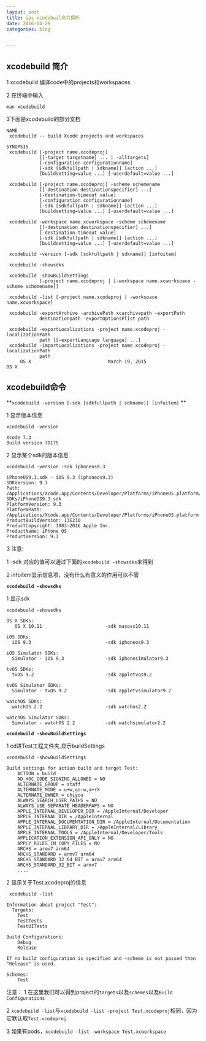 ```yaml
---
layout: post
title: ios xcodebuil命令探析
date: 2016-04-29
categories: blog


---
```



## xcodebuild 简介

 1 xcodebuild 编译code中的projects和workspaces
 
 2 在终端中输入
 
 `man xcodebuild`
 
 3下面是xcodebuild的部分文档
  
    NAME
     xcodebuild -- build Xcode projects and workspaces

    SYNOPSIS
     xcodebuild [-project name.xcodeproj]
                [[-target targetname] ... | -alltargets]
                [-configuration configurationname]
                [-sdk [sdkfullpath | sdkname]] [action ...]
                [buildsetting=value ...] [-userdefault=value ...]

     xcodebuild [-project name.xcodeproj] -scheme schemename
                [[-destination destinationspecifier] ...]
                [-destination-timeout value]
                [-configuration configurationname]
                [-sdk [sdkfullpath | sdkname]] [action ...]
                [buildsetting=value ...] [-userdefault=value ...]

     xcodebuild -workspace name.xcworkspace -scheme schemename
                [[-destination destinationspecifier] ...]
                [-destination-timeout value]
                [-sdk [sdkfullpath | sdkname]] [action ...]
                [buildsetting=value ...] [-userdefault=value ...]

     xcodebuild -version [-sdk [sdkfullpath | sdkname]] [infoitem]

     xcodebuild -showsdks

     xcodebuild -showBuildSettings
                [-project name.xcodeproj | [-workspace name.xcworkspace -scheme schemename]]

     xcodebuild -list [-project name.xcodeproj | -workspace name.xcworkspace]

     xcodebuild -exportArchive -archivePath xcarchivepath -exportPath
                destinationpath -exportOptionsPlist path

     xcodebuild -exportLocalizations -project name.xcodeproj -localizationPath
                path [[-exportLanguage language] ...]
     xcodebuild -importLocalizations -project name.xcodeproj -localizationPath
                path
         OS X                            March 19, 2015                            OS X
         
         

## xcodebuild命令

**`xcodebuild -version [-sdk [sdkfullpath | sdkname]] [infoitem]`
**

1 显示版本信息

`xcodebuild -version`


    Xcode 7.3
    Build version 7D175

2 显示某个sdk的版本信息

`xcodebuild -version -sdk iphoneos9.3`


    iPhoneOS9.3.sdk - iOS 9.3 (iphoneos9.3)
    SDKVersion: 9.3
    Path: /Applications/Xcode.app/Contents/Developer/Platforms/iPhoneOS.platform/Developer/    SDKs/iPhoneOS9.3.sdk
    PlatformVersion: 9.3
    PlatformPath: /Applications/Xcode.app/Contents/Developer/Platforms/iPhoneOS.platform
    ProductBuildVersion: 13E230
    ProductCopyright: 1983-2016 Apple Inc.
    ProductName: iPhone OS
    ProductVersion: 9.3

3 注意:
    
   1 -sdk 对应的值可以通过下面的`xcodebuild -showsdks`来得到
   
   2 infoitem显示信息项，没有什么有意义的作用可以不管
    

 **`xcodebuild -showsdks`**	

1 显示sdk

`xcodebuild -showsdks`



    OS X SDKs:
	   OS X 10.11                    	-sdk macosx10.11

    iOS SDKs:
	  iOS 9.3                       	-sdk iphoneos9.3

    iOS Simulator SDKs:
	  Simulator - iOS 9.3           	-sdk iphonesimulator9.3

    tvOS SDKs:
	  tvOS 9.2                      	-sdk appletvos9.2

    tvOS Simulator SDKs:
	  Simulator - tvOS 9.2          	-sdk appletvsimulator9.2

    watchOS SDKs:
	  watchOS 2.2                   	-sdk watchos2.2

    watchOS Simulator SDKs:
	  Simulator - watchOS 2.2       	-sdk watchsimulator2.2



  **`xcodebuild -showBuildSettings`**
   
  1 cd进Test工程文件夹,显示buildSettings
  
   `xcodebuild -showBuildSettings`
   

    Build settings for action build and target Test:
        ACTION = build
        AD_HOC_CODE_SIGNING_ALLOWED = NO
        ALTERNATE_GROUP = staff
        ALTERNATE_MODE = u+w,go-w,a+rX
        ALTERNATE_OWNER = chiyou
        ALWAYS_SEARCH_USER_PATHS = NO
        ALWAYS_USE_SEPARATE_HEADERMAPS = NO
        APPLE_INTERNAL_DEVELOPER_DIR = /AppleInternal/Developer
        APPLE_INTERNAL_DIR = /AppleInternal
        APPLE_INTERNAL_DOCUMENTATION_DIR = /AppleInternal/Documentation
        APPLE_INTERNAL_LIBRARY_DIR = /AppleInternal/Library
        APPLE_INTERNAL_TOOLS = /AppleInternal/Developer/Tools
        APPLICATION_EXTENSION_API_ONLY = NO
        APPLY_RULES_IN_COPY_FILES = NO
        ARCHS = armv7 arm64
        ARCHS_STANDARD = armv7 arm64
        ARCHS_STANDARD_32_64_BIT = armv7 arm64
        ARCHS_STANDARD_32_BIT = armv7
        ....

2 显示关于Test.xcodeproj的信息

` xcodebuild -list`



    Information about project "Test":
      Targets:
        Test
        TestTests
        TestUITests

    Build Configurations:
        Debug
        Release

    If no build configuration is specified and -scheme is not passed then "Release" is used.

    Schemes:
        Test



注意：
 1 在这里我们可以得到project的`targets`以及`schemes`以及`Build Configurations`

 2 `xcodebuild -list`与`xcodebuild -list -project Test.xcodeproj`相同，因为它默认取`Test.xcodeproj`
     
  3 如果有pods，`xcodebuild -list -workspace Test.xcworkspace`





     
  
  
 
  
  